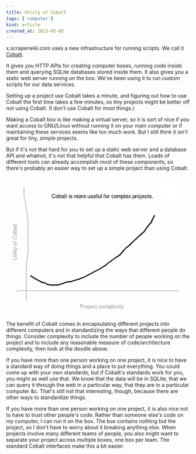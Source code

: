 ```yaml
---
title: Utlity of Cobalt
tags: ['computer']
kind: article
created_at: 2013-05-05
---
```


x.scraperwiki.com uses a new infrastructure for running scripts. We call it
[Cobalt](github.com/scraperwiki/cobalt).

It gives you HTTP APIs for creating computer boxes, running code inside them
and querying SQLite databases stored inside them. It also gives you a static
web server running on the box. We've been using it to run custom scripts for
our data services.

Setting up a project use Cobalt takes a minute, and figuring out how to use
Cobalt the first time takes a few minutes, so tiny projects might be better
off not using Cobalt. (I don't use Cobalt for most things.)

Making a Cobalt box is like making a virtual server, so it is sort of nice if
you want access to GNU/Linux without running it on your main computer or if
maintaining these services seems like too much work. But I still think it isn't
great for tiny, simple projects.

But if it's not that hard for you to set up a static web server and a database
API and whatnot, it's not that helpful that Cobalt has them. Loads of different
tools can already accomplish most of these components, so there's probably an
easier way to set up a simple project than using Cobalt.

![Manually drawn line plot of 'Utility of Cobalt' as a function of 'Project Complexity'](doodle.png)

The benefit of Cobalt comes in encapsulating different projects into different
computers and in standardizing the ways that different people do things.
Consider complexity to include the number of people working on the project and
to include any reasonable measure of code/architecture complexity, then look
at the doodle above.

If you have more than one person working on one project, it is nice to have
a standard way of doing things and a place to put everything. You could come
up with your own standards, but if Cobalt's standards work for you, you might
as well use that. We know that the data will be in SQLite, that we can query
it through the web in a particular way, that they are in a particular computer
&c. That's still not that interesting, though, because there are other ways to
standardize things.

If you have more than one person working on one project, it is also nice not
to have to trust other people's code. Rather than someone else's code on my
computer, I can run it on the box. The box contains nothing but the project,
so I don't have to worry about it breaking anything else. When projects involve
many different teams of people, you also might want to separate your project
across multiple boxes, one box per team. The standard Cobalt interfaces make
this a bit easier.
